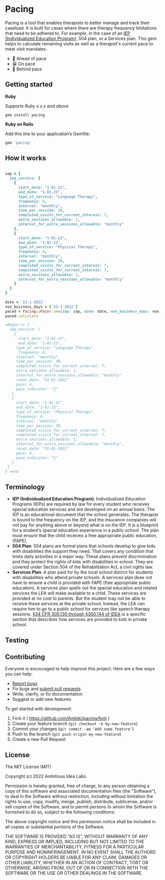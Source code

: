 # Pacing

Pacing is a tool that enables therapists to better manage and track their caseload. It is built for cases where there are therapy frequency limitations that need to be adhered to. For example, in the case of an [IEP (Individualized Education Program)](https://ambiki.com/glossary-concepts/iep), 504 plan, or a Services plan. This gem helps to calculate remaining visits as well as a therapist's current pace to meet visit mandates.

+ 🐇 Ahead of pace
+ 😁 On pace
+ 🐢 Behind pace

## Getting started

**Ruby**

*Supports Ruby x.x.x and above*
```
gem install pacing
```

**Ruby on Rails**

Add this line to your application’s Gemfile:
```ruby
gem 'pacing'
```

## How it works

```ruby

iep = {
  iep_service: [
    {
      start_date: "1-01-22",
      end_date: "1-01-23",
      type_of_service: "Language Therapy",
      frequency: 6,
      interval: "monthly",
      time_per_session: 30,
      completed_visits_for_current_interval: 7,
      extra_sessions_allowable: 1,
      interval_for_extra_sessions_allowable: "monthly"
    },
    {
      start_date: "1-01-22",
      end_date: "1-01-23",
      type_of_service: "Physical Therapy",
      frequency: 6,
      interval: "monthly",
      time_per_session: 30,
      completed_visits_for_current_interval: 7,
      completed_visits_for_current_interval: 7,
      extra_sessions_allowable: 1,
      interval_for_extra_sessions_allowable: "monthly"
    }
  ]
}
  
date = '22-1-2022'
non_business_days = ['25-1-2022']
paced = Pacing::Pacer.new(iep: iep, date: date, non_business_days: non_business_days)
paced.calculate

=begin => {
  iep_service: [
    {
      start_date: "1-01-22",
      end_date: "1-01-23",
     type_of_service: "Language Therapy",
      frequency: 6,
     interval: "monthly",
     time_per_session: 30,
     completed_visits_for_current_interval: 7,
     extra_sessions_allowable: 1,
     interval_for_extra_sessions_allowable: "monthly"
     reset_date: "31-01-2022"
     pace: 4,
     pace_indicator: "🐇"
   },
   {
     start_date: "1-01-22",
     end_date: "1-01-23",
     type_of_service: "Physical Therapy",
     frequency: 6,
     interval: "monthly",
     time_per_session: 30,
     completed_visits_for_current_interval: 7,
     completed_visits_for_current_interval: 7,
     extra_sessions_allowable: 1,
     interval_for_extra_sessions_allowable: "monthly",
     reset_date: "31-01-2022"
     pace: 4,
     pace_indicator: "🐇"
   }
 ]
} =end

```

## Terminology

+ **IEP (Individualized Education Program)**: Individualized Education Programs (IEPs) are required by law for every student who receives special education services and are developed on an annual basis. The IEP is an educational document that the school generates. The therapist is bound to the frequency on the IEP, and the insurance companies will not pay for anything above or beyond what is on the IEP. It is a blueprint for a student’s special education experience in a public school. The plan must ensure that the child receives a free appropriate public education, (FAPE).
+ **504 Plan**: 504 plans are formal plans that schools develop to give kids with disabilities the support they need. That covers any condition that limits daily activities in a major way. These plans prevent discrimination and they protect the rights of kids with disabilities in school. They are covered under Section 504 of the Rehabilitation Act, a civil rights law.
+ **Services Plan**: A plan paid for by the local school district for students with disabilities who attend private schools. A services plan does not have to ensure a child is provided with FAPE (free appropriate public education). A services plan spells out the special education and related services the LEA will make available to a child. These services are provided at no cost to parents. But the student may not be able to receive these services at the private school. Instead, the LEA can require him to go to a public school for services like speech therapy sessions. [§34 CFR 300.130 through §300.144 of IDEA](https://sites.ed.gov/idea/files/CWD_Enrolled_by_Their_Parents_in_Private_Schools_11-16-06.pdf) is a specific section that describes how services are provided to kids in private school.

## Testing

## Contributing

Everyone is encouraged to help improve this project. Here are a few ways you can help:

+ [Report bugs](https://github.com/Ambiki/pacing/issues)
+ Fix bugs and [submit pull requests](https://github.com/Ambiki/pacing/pulls)
+ Write, clarify, or fix documentation
+ Suggest or add new features

To get started with development:

1. Fork it ( https://github.com/Ambiki/pacing/fork )
2. Create your feature branch (`git checkout -b my-new-feature`)
3. Commit your changes (`git commit -am 'Add some feature'`)
4. Push to the branch (`git push origin my-new-feature`)
5. Create a new Pull Request

## License

The MIT License (MIT)

Copyright (c) 2022 Ambitious Idea Labs

Permission is hereby granted, free of charge, to any person obtaining
a copy of this software and associated documentation files (the
"Software"), to deal in the Software without restriction, including
without limitation the rights to use, copy, modify, merge, publish,
distribute, sublicense, and/or sell copies of the Software, and to
permit persons to whom the Software is furnished to do so, subject to
the following conditions:

The above copyright notice and this permission notice shall be
included in all copies or substantial portions of the Software.

THE SOFTWARE IS PROVIDED "AS IS", WITHOUT WARRANTY OF ANY KIND,
EXPRESS OR IMPLIED, INCLUDING BUT NOT LIMITED TO THE WARRANTIES OF
MERCHANTABILITY, FITNESS FOR A PARTICULAR PURPOSE AND
NONINFRINGEMENT. IN NO EVENT SHALL THE AUTHORS OR COPYRIGHT HOLDERS BE
LIABLE FOR ANY CLAIM, DAMAGES OR OTHER LIABILITY, WHETHER IN AN ACTION
OF CONTRACT, TORT OR OTHERWISE, ARISING FROM, OUT OF OR IN CONNECTION
WITH THE SOFTWARE OR THE USE OR OTHER DEALINGS IN THE SOFTWARE.